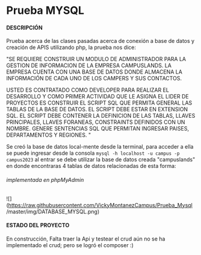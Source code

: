 # Prueba MYSQL

#### DESCRIPCIÓN

Prueba acerca de las clases pasadas acerca de conexión a base de datos y creación de APIS utilizando php, la prueba nos dice: 

"SE REQUIERE CONSTRUIR UN MODULO DE ADMINISTRADOR PARA LA GESTION DE INFORMACION
DE LA EMPRESA CAMPUSLANDS. LA EMPRESA CUENTA CON UNA BASE DE DATOS DONDE
ALMACENA LA INFORMACIÓN DE CADA UNO DE LOS CAMPERS Y SUS CONTACTOS.

USTED ES CONTRATADO COMO DEVELOPER PARA REALIZAR EL DESARROLLO Y COMO PRIMER
ACTIVIDAD QUE LE ASIGNA EL LIDER DE PROYECTOS ES CONSTRUIR EL SCRIPT SQL QUE PERMITA
GENERAL LAS TABLAS DE LA BASE DE DATOS. EL SCRIPT DEBE ESTAR EN EXTENSION SQL. EL SCRIPT
DEBE CONTENER LA DEFINICION DE LAS TABLAS, LLAVES PRINCIPALES, LLAVES FORANEAS,
CONSTRAINTS DEFINIDOS CON UN NOMBRE. GENERE SENTENCIAS SQL QUE PERMITAN INGRESAR
PAISES, DEPARTAMENTOS Y REGIONES. "

Se creó la base de datos local-mente desde la terminal, para acceder a ella se puede ingresar desde la consola  ``mysql -h localhost -u campus -p campus2023`` al entrar se debe utilizar la base de datos creada "campuslands" en donde encontraras 4 tablas de datos relacionadas de esta forma:

###### *implementada en phpMyAdmin*

![](https://raw.githubusercontent.com/VickyMontanezCampus/Prueba_Mysql /master/img/DATABASE_MYSQL.png)

#### ESTADO DEL PROYECTO

En construcción, Falta traer la Api y testear el crud aún no se ha implementado el crud; pero se logró el composer :)